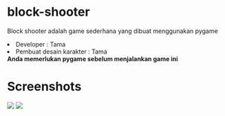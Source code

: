 # block-shooter
Block shooter adalah game sederhana yang dibuat menggunakan pygame

<li> Developer : Tama </li>
<li> Pembuat desain karakter : Tama </li>
<b> Anda memerlukan pygame sebelum menjalankan game ini </b>

# Screenshots
<img src="https://tamaa019.github.io/Screenshot_1.png">
<img src="https://tamaa019.github.io/Screenshot_2.png">
